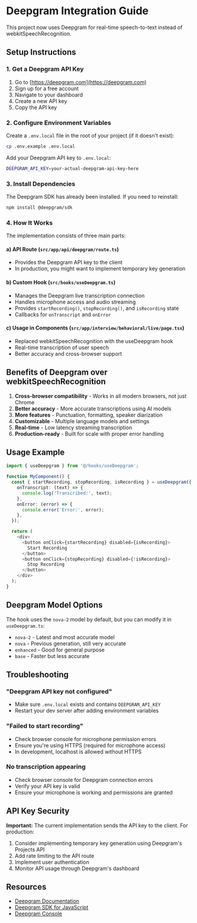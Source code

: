 # Deepgram Integration Guide

This project now uses Deepgram for real-time speech-to-text instead of webkitSpeechRecognition.

## Setup Instructions

### 1. Get a Deepgram API Key

1. Go to [https://deepgram.com](https://deepgram.com)
2. Sign up for a free account
3. Navigate to your dashboard
4. Create a new API key
5. Copy the API key

### 2. Configure Environment Variables

Create a `.env.local` file in the root of your project (if it doesn't exist):

```bash
cp .env.example .env.local
```

Add your Deepgram API key to `.env.local`:

```bash
DEEPGRAM_API_KEY=your-actual-deepgram-api-key-here
```

### 3. Install Dependencies

The Deepgram SDK has already been installed. If you need to reinstall:

```bash
npm install @deepgram/sdk
```

### 4. How It Works

The implementation consists of three main parts:

#### a) API Route (`src/app/api/deepgram/route.ts`)
- Provides the Deepgram API key to the client
- In production, you might want to implement temporary key generation

#### b) Custom Hook (`src/hooks/useDeepgram.ts`)
- Manages the Deepgram live transcription connection
- Handles microphone access and audio streaming
- Provides `startRecording()`, `stopRecording()`, and `isRecording` state
- Callbacks for `onTranscript` and `onError`

#### c) Usage in Components (`src/app/interview/behavioral/live/page.tsx`)
- Replaced webkitSpeechRecognition with the useDeepgram hook
- Real-time transcription of user speech
- Better accuracy and cross-browser support

## Benefits of Deepgram over webkitSpeechRecognition

1. **Cross-browser compatibility** - Works in all modern browsers, not just Chrome
2. **Better accuracy** - More accurate transcriptions using AI models
3. **More features** - Punctuation, formatting, speaker diarization
4. **Customizable** - Multiple language models and settings
5. **Real-time** - Low latency streaming transcription
6. **Production-ready** - Built for scale with proper error handling

## Usage Example

```typescript
import { useDeepgram } from '@/hooks/useDeepgram';

function MyComponent() {
  const { startRecording, stopRecording, isRecording } = useDeepgram({
    onTranscript: (text) => {
      console.log('Transcribed:', text);
    },
    onError: (error) => {
      console.error('Error:', error);
    },
  });

  return (
    <div>
      <button onClick={startRecording} disabled={isRecording}>
        Start Recording
      </button>
      <button onClick={stopRecording} disabled={!isRecording}>
        Stop Recording
      </button>
    </div>
  );
}
```

## Deepgram Model Options

The hook uses the `nova-2` model by default, but you can modify it in `useDeepgram.ts`:

- `nova-2` - Latest and most accurate model
- `nova` - Previous generation, still very accurate
- `enhanced` - Good for general purpose
- `base` - Faster but less accurate

## Troubleshooting

### "Deepgram API key not configured"
- Make sure `.env.local` exists and contains `DEEPGRAM_API_KEY`
- Restart your dev server after adding environment variables

### "Failed to start recording"
- Check browser console for microphone permission errors
- Ensure you're using HTTPS (required for microphone access)
- In development, localhost is allowed without HTTPS

### No transcription appearing
- Check browser console for Deepgram connection errors
- Verify your API key is valid
- Ensure your microphone is working and permissions are granted

## API Key Security

**Important:** The current implementation sends the API key to the client. For production:

1. Consider implementing temporary key generation using Deepgram's Projects API
2. Add rate limiting to the API route
3. Implement user authentication
4. Monitor API usage through Deepgram's dashboard

## Resources

- [Deepgram Documentation](https://developers.deepgram.com/)
- [Deepgram SDK for JavaScript](https://github.com/deepgram/deepgram-js-sdk)
- [Deepgram Console](https://console.deepgram.com/)
